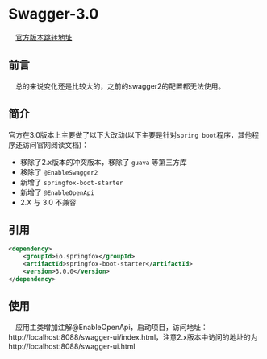 # Swagger-3.0
&emsp;[官方版本跳转地址](https://github.com/springfox/springfox)

## 前言
&emsp;总的来说变化还是比较大的，之前的swagger2的配置都无法使用。

## 简介
官方在3.0版本上主要做了以下大改动(以下主要是针对`spring boot`程序，其他程序还访问官网阅读文档)：
* 移除了2.x版本的冲突版本，移除了 `guava` 等第三方库
* 移除了 `@EnableSwagger2`
* 新增了 `springfox-boot-starter`
* 新增了 `@EnableOpenApi`
* 2.X 与 3.0 不兼容
## 引用
```xml
<dependency>
    <groupId>io.springfox</groupId>
    <artifactId>springfox-boot-starter</artifactId>
    <version>3.0.0</version>
</dependency>
```

## 使用
&emsp;应用主类增加注解@EnableOpenApi，启动项目，访问地址：http://localhost:8088/swagger-ui/index.html，注意2.x版本中访问的地址的为http://localhost:8088/swagger-ui.html
